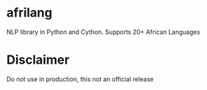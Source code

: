 # afrilang
NLP library in Python and Cython. Supports 20+ African Languages 

# Disclaimer 
Do not use in production, this not an official release 
